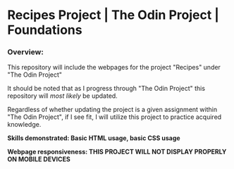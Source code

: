 # Recipes Project | The Odin Project | Foundations

### Overview:

This repository will include the webpages for the project "Recipes" under "The Odin Project"

It should be noted that as I progress through "The Odin Project" this repository will *most likely* be updated.

Regardless of whether updating the project is a given assignment within "The Odin Project", if I see fit, I will utilize this project to practice acquired knowledge.

**Skills demonstrated: Basic HTML usage, basic CSS usage**

**Webpage responsiveness: THIS PROJECT WILL NOT DISPLAY PROPERLY ON MOBILE DEVICES**
